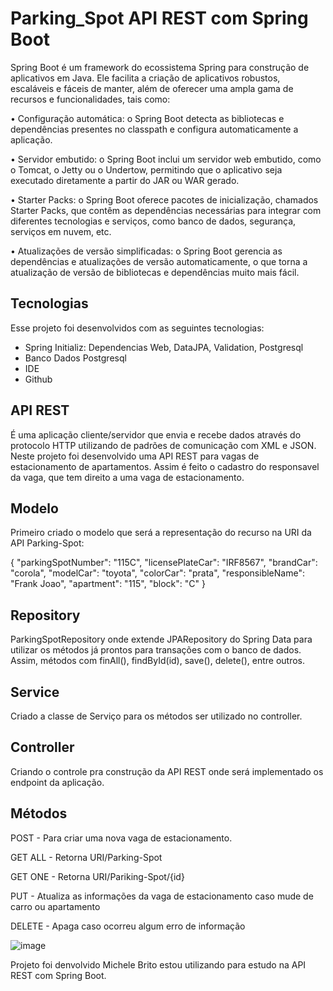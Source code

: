 # Parking_Spot API REST com Spring Boot

Spring Boot é um framework do ecossistema Spring para construção de aplicativos em Java. Ele facilita a criação de aplicativos robustos, escaláveis e fáceis de manter, além de oferecer uma ampla gama de recursos e funcionalidades, tais como:

•	Configuração automática: o Spring Boot detecta as bibliotecas e dependências presentes no classpath e configura automaticamente a aplicação.

•	Servidor embutido: o Spring Boot inclui um servidor web embutido, como o Tomcat, o Jetty ou o Undertow, permitindo que o aplicativo seja executado diretamente a partir do JAR ou WAR gerado.

•	Starter Packs: o Spring Boot oferece pacotes de inicialização, chamados Starter Packs, que contêm as dependências necessárias para integrar com diferentes tecnologias e serviços, como banco de dados, segurança, serviços em nuvem, etc.

•	Atualizações de versão simplificadas: o Spring Boot gerencia as dependências e atualizações de versão automaticamente, o que torna a atualização de versão de bibliotecas e dependências muito mais fácil.






 ##  Tecnologias

Esse projeto foi desenvolvidos com as seguintes tecnologias:
- Spring Initializ: Dependencias Web, DataJPA, Validation, Postgresql
- Banco Dados Postgresql
- IDE 
- Github

## API REST 

É uma aplicação cliente/servidor que envia e recebe dados através do protocolo HTTP utilizando de padrões de comunicação com XML e JSON.
Neste projeto foi desenvolvido uma API REST para vagas de estacionamento de apartamentos. Assim é feito o cadastro do responsavel da vaga, que tem direito a uma vaga
de estacionamento.

## Modelo

Primeiro criado o modelo que será a representação do recurso na URI da API Parking-Spot: 

{
    "parkingSpotNumber": "115C",
    "licensePlateCar": "IRF8567",
    "brandCar": "corola",
    "modelCar": "toyota",
    "colorCar": "prata",
    "responsibleName": "Frank Joao",
    "apartment": "115",
    "block": "C"
}

## Repository

ParkingSpotRepository onde extende JPARepository do Spring Data para utilizar os métodos já prontos para transações com o banco de dados.
Assim, métodos com finAll(), findById(id), save(), delete(), entre outros.

## Service

Criado a classe de Serviço para os métodos ser utilizado no controller.

## Controller

Criando o controle pra construção da API REST onde será implementado os endpoint da aplicação.

## Métodos

POST - Para criar uma nova vaga de estacionamento.

GET ALL - Retorna URI/Parking-Spot

GET ONE - Retorna URI/Pariking-Spot/{id} 

PUT - Atualiza as informações da vaga de estacionamento caso mude de carro ou apartamento

DELETE - Apaga caso ocorreu algum erro de informação


![image](https://user-images.githubusercontent.com/106537496/235810774-48ad8b80-2e69-4075-a711-404195d79b08.png)


Projeto foi denvolvido Michele Brito estou utilizando para estudo na API REST com Spring Boot.

